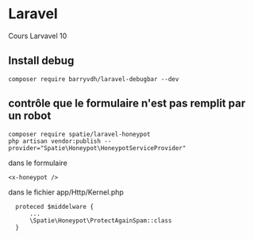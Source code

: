 # Laravel
Cours Larvavel 10


## Install debug
```
composer require barryvdh/laravel-debugbar --dev
```

## contrôle que le formulaire n'est pas remplit par un robot
```
composer require spatie/laravel-honeypot
php artisan vendor:publish --provider="Spatie\Honeypot\HoneypotServiceProvider"
```

dans le formulaire 
```
<x-honeypot />
```

dans le fichier app/Http/Kernel.php
```
  proteced $middelware {
      ...
      \Spatie\Honeypot\ProtectAgainSpam::class
  }
```

